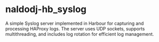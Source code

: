 # naldodj-hb_syslog
A simple Syslog server implemented in Harbour for capturing and processing HAProxy logs. The server uses UDP sockets, supports multithreading, and includes log rotation for efficient log management.
